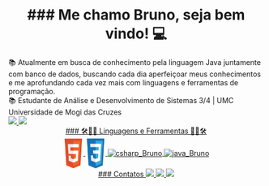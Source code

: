 <div align=center><h1>
### Me chamo Bruno, seja bem vindo! 💻
 </h1>
 </div>
 📚 Atualmente em busca de conhecimento pela linguagem Java juntamente com banco de dados, buscando cada dia aperfeiçoar meus conhecimentos e me aprofundando cada vez mais com linguagens e ferramentas de programação. <br>
 📚 Estudante de Análise e Desenvolvimento de Sistemas 3/4 | UMC Universidade de Mogi das Cruzes <br>
 
 <div align>
  <a href="https://github.com/brunoaxlrose/brunoaxlrose ">
  <img height="170em" src="https://github-readme-stats.vercel.app/api?username=brunoaxlrose&show_icons=true&theme=dark&include_all_commits=true&count_private=true"/>
  <img height="170em" src="https://github-readme-stats.vercel.app/api/top-langs/?username=brunoaxlrose&layout=compact&langs_count=7&theme=dark"/>
</div>


<div align=center>
###  🛠️👨‍💻 Linguagens e Ferramentas 👨‍💻🛠️ <br/>
 <img align= "center"  alt="html_Bruno" height="60" width="40" src="https://raw.githubusercontent.com/devicons/devicon/master/icons/html5/html5-original.svg">
 <img align= "center"  alt="css_Bruno" height="60" width="40" src="https://raw.githubusercontent.com/devicons/devicon/master/icons/css3/css3-original.svg">
 <img align= "center"  alt="csharp_Bruno" height="60" width="40"  src="https://cdn.jsdelivr.net/gh/devicons/devicon/icons/csharp/csharp-original.svg" />
 <img align= "center"  alt="java_Bruno" height="60" width="40"  src="https://img.shields.io/badge/java-%23ED8B00.svg?style=for-the-badge&logo=java&logoColor=white"/>
 
 </div>
 
<div align="center">
### Contatos 
 
<a href="https://www.linkedin.com/in/bruno-oliveira-91165122b/" alt="Linkedin" target="_blank">
  	<img src="https://img.shields.io/badge/LinkedIn-0077B5?style=for-the-badge&logo=linkedin&logoColor=white" target="_blank">
</a>
  <a href="https://wa.me/+5511915643421" alt="WhatsApp" target="_blank">
  	<img src="https://img.shields.io/badge/WhatsApp-25D366?style=for-the-badge&logo=whatsapp&logoColor=white" target="_blank">
</a>
  <a href="mailto:brunoaxlrose8@gmail.com" alt="Gmail" target="_blank">
  	<img src="https://img.shields.io/badge/Gmail-D14836?style=for-the-badge&logo=gmail&logoColor=white" target="_blank">
</a>
  
 
 
 
 
 
